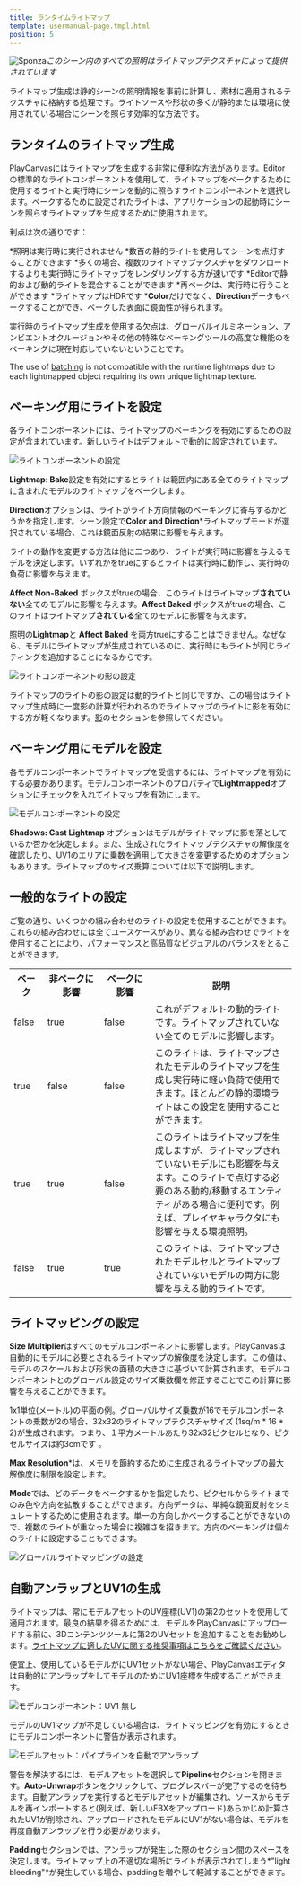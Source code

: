 ```yaml
---
title: ランタイムライトマップ
template: usermanual-page.tmpl.html
position: 5
---
```


![Sponza][10]*このシーン内のすべての照明はライトマップテクスチャによって提供されています* 

ライトマップ生成は静的シーンの照明情報を事前に計算し、素材に適用されるテクスチャに格納する処理です。ライトソースや形状の多くが静的または環境に使用されている場合にシーンを照らす効率的な方法です。

## ランタイムのライトマップ生成 

PlayCanvasにはライトマップを生成する非常に便利な方法があります。Editorの標準的なライトコンポーネントを使用して、ライトマップをベークするために使用するライトと実行時にシーンを動的に照らすライトコンポーネントを選択します。ベークするために設定されたライトは、アプリケーションの起動時にシーンを照らすライトマップを生成するために使用されます。 

利点は次の通りです： 

*照明は実行時に実行されません
*数百の静的ライトを使用してシーンを点灯することができます
*多くの場合、複数のライトマップテクスチャをダウンロードするよりも実行時にライトマップをレンダリングする方が速いです
*Editorで静的および動的ライトを混合することができます
*再ベークは、実行時に行うことができます
*ライトマップはHDRです
***Color**だけでなく、**Direction**データもベークすることができ、ベークした表面に鏡面性が得られます。

実行時のライトマップ生成を使用する欠点は、グローバルイルミネーション、アンビエントオクルージョンやその他の特殊なベーキングツールの高度な機能のをベーキングに現在対応していないということです。 

<div class="alert-info">
    The use of <a href="/user-manual/optimization/batching">batching</a> is not compatible with the runtime lightmaps due to each lightmapped object requiring its own unique lightmap texture.
</div>

## ベーキング用にライトを設定

各ライトコンポーネントには、ライトマップのベーキングを有効にするための設定が含まれています。新しいライトはデフォルトで動的に設定されています。 

![ライトコンポーネントの設定][2]

**Lightmap: Bake**設定を有効にするとライトは範囲内にある全てのライトマップに含まれたモデルのライトマップをベークします。 

**Direction**オプションは、ライトがライト方向情報のベーキングに寄与するかどうかを指定します。シーン設定で**Color and Direction***ライトマップモードが選択されている場合、これは鏡面反射の結果に影響を与えます。

ライトの動作を変更する方法は他に二つあり、ライトが実行時に影響を与えるモデルを決定します。いずれかをtrueにするとライトは実行時に動作し、実行時の負荷に影響を与えます。 

**Affect Non-Baked** ボックスがtrueの場合、このライトはライトマップ**されていない**全てのモデルに影響を与えます。**Affect Baked** ボックスがtrueの場合、このライトはライトマップ**されている**全てのモデルに影響を与えます。 

照明の**Lightmap**と **Affect Baked** を両方trueにすることはできません。なぜなら、モデルにライトマップが生成されているのに、実行時にもライトが同じライティングを追加することになるからです。 

![ライトコンポーネントの影の設定][3]

ライトマップのライトの影の設定は動的ライトと同じですが、この場合はライトマップ生成時に一度影の計算が行われるのでライトマップのライトに影を有効にする方が軽くなります。[影][4]のセクションを参照してください。 

## ベーキング用にモデルを設定 

各モデルコンポーネントでライトマップを受信するには、ライトマップを有効にする必要があります。モデルコンポーネントのプロパティで**Lightmapped**オプションにチェックを入れてイトマップを有効にします。 

![モデルコンポーネントの設定][5]

**Shadows: Cast Lightmap** オプションはモデルがライトマップに影を落としているか否かを決定します。また、生成されたライトマップテクスチャの解像度を確認したり、UV1のエリアに乗数を適用して大きさを変更するためのオプションもあります。ライトマップのサイズ乗算については以下で説明します。 

## 一般的なライトの設定 

ご覧の通り、いくつかの組み合わせのライトの設定を使用することができます。これらの組み合わせには全てユースケースがあり、異なる組み合わせでライトを使用することにより、パフォーマンスと高品質なビジュアルのバランスをとることができます。

<table>
<tr>
    <th>ベーク</th><th>非ベークに影響</th><th>ベークに影響</th><th style="width: 50%;">説明</th>
</tr>
<tr>
    <td class="centered">false</td><td class="centered">true</td><td class="centered">false</td><td>これがデフォルトの動的ライトです。ライトマップされていない全てのモデルに影響します。</td>
</tr>
<tr>
    <td class="centered">true</td><td class="centered">false</td><td class="centered">false</td><td>このライトは、ライトマップされたモデルのライトマップを生成し実行時に軽い負荷で使用できます。ほとんどの静的環境ライトはこの設定を使用することができます。</td>
</tr>
<tr>
    <td class="centered">true</td><td class="centered">true</td><td class="centered">false</td><td>このライトはライトマップを生成しますが、ライトマップされていないモデルにも影響を与えます。このライトで点灯する必要のある動的/移動するエンティティがある場合に便利です。例えば、プレイヤキャラクタにも影響を与える環境照明。</td>
</tr>
<tr>
    <td class="centered">false</td><td class="centered">true</td><td class="centered">true</td><td>このライトは、ライトマップされたモデルセルとライトマップされていないモデルの両方に影響を与える動的ライトです。</td>
</tr>
</table>

## ライトマッピングの設定

**Size Multiplier**はすべてのモデルコンポーネントに影響します。PlayCanvasは自動的にモデルに必要とされるライトマップの解像度を決定します。この値は、モデルのスケールおよび形状の面積の大きさに基づいて計算されます。モデルコンポーネントとのグローバル設定のサイズ乗数欄を修正することでこの計算に影響を与えることができます。 

1x1単位(メートル)の平面の例。グローバルサイズ乗数が16でモデルコンポーネントの乗数が2の場合、32x32のライトマップテクスチャサイズ (1sq/m * 16 * 2)が生成されます。つまり、１平方メートルあたり32x32ピクセルとなり、ピクセルサイズは約3cmです 。

**Max Resolution***は、メモリを節約するために生成されるライトマップの最大解像度に制限を設定します。

**Mode**では、どのデータをベークするかを指定したり、ピクセルからライトまでのみ色や方向を拡散することができます。方向データは、単純な鏡面反射をシミュレートするために使用されます。単一の方向しかベークすることができないので、複数のライトが重なった場合に複雑さを招きます。方向のベーキングは個々のライトに設定することもできます。

![グローバルライトマッピングの設定][6]

## 自動アンラップとUV1の生成 

ライトマップは、常にモデルアセットのUV座標(UV1)の第2のセットを使用して適用されます。最良の結果を得るためには、モデルをPlayCanvasにアップロードする前に、3Dコンテンツツールに第2のUVセットを追加することをお勧めします。[ライトマップに適したUVに関する推奨事項はこちらをご確認ください][9]。

便宜上、使用しているモデルがにUV1セットがない場合、PlayCanvasエディタは自動的にアンラップをしてモデルのためにUV1座標を生成することができます。 

![モデルコンポーネント：UV1 無し][7]

モデルのUV1マップが不足している場合は、ライトマッピングを有効にするときにモデルコンポーネントに警告が表示されます。 

![モデルアセット：パイプラインを自動でアンラップ][8]

警告を解決するには、モデルアセットを選択して**Pipeline**セクションを開きます。**Auto-Unwrap**ボタンをクリックして、プログレスバーが完了するのを待ちます。自動アンラップを実行するとモデルアセットが編集され、ソースからモデルを再インポートすると(例えば、新しいFBXをアップロード)あらかじめ計算されたUV1が削除され、アップロードされたモデルにUV1がない場合は、モデルを再度自動アンラップを行う必要があります。

**Padding**セクションでは、アンラップが発生した際のセクション間のスペースを決定します。ライトマップ上の不適切な場所にライトが表示されてしまう*"light bleeding"*が発生している場合、paddingを増やして軽減することができます。 

[1]: /images/user-manual/material-inspector/lightmap.jpg
[2]: /images/user-manual/graphics/lighting/lightmapping/editor-lightmap-bake.png
[3]: /images/user-manual/graphics/lighting/lightmapping/editor-light-shadows.png
[4]: /user-manual/graphics/lighting/shadows
[5]: /images/user-manual/graphics/lighting/lightmapping/model-settings.png
[6]: /images/user-manual/graphics/lighting/lightmapping/lightmapping-settings.png
[7]: /images/user-manual/graphics/lighting/lightmapping/model-uv1-missing.png
[8]: /images/user-manual/graphics/lighting/lightmapping/auto-unwrap.jpg
[9]: /user-manual/graphics/lighting/lightmapping/#uv-mapping
[10]: /images/user-manual/graphics/lighting/lightmapping/sponza.jpg
[11]: /user-manual/optimization/batching

